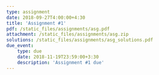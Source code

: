 ```yaml
---
type: assignment
date: 2018-09-27T4:00:00+4:30
title: 'Assignment #1'
pdf: /static_files/assignments/asg.pdf
attachment: /static_files/assignments/asg.zip
solutions: /static_files/assignments/asg_solutions.pdf
due_event: 
    type: due
    date: 2018-11-19T23:59:00+3:30
    description: 'Assignment #1 due'
---
```

